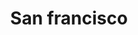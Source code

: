 ---
title: "San francisco"
url: /ciudad-autonoma-de-buenos-aires/san-francisco-avenida-triunvirato/
shop: comercio
---